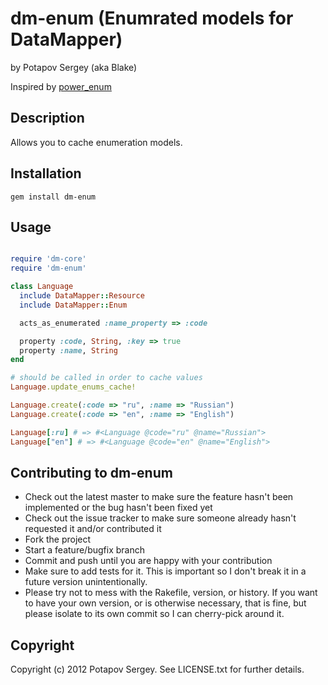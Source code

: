 # dm-enum (Enumrated models for DataMapper)
by Potapov Sergey (aka Blake)

Inspired by [power\_enum](https://github.com/albertosaurus/enumerations_mixin)

## Description

Allows you to cache enumeration models.


## Installation

    gem install dm-enum

## Usage

```ruby

require 'dm-core'
require 'dm-enum'

class Language
  include DataMapper::Resource
  include DataMapper::Enum

  acts_as_enumerated :name_property => :code

  property :code, String, :key => true
  property :name, String
end

# should be called in order to cache values
Language.update_enums_cache!

Language.create(:code => "ru", :name => "Russian")
Language.create(:code => "en", :name => "English")

Language[:ru] # => #<Language @code="ru" @name="Russian">
Language["en"] # => #<Language @code="en" @name="English">

```


## Contributing to dm-enum

* Check out the latest master to make sure the feature hasn't been implemented or the bug hasn't been fixed yet
* Check out the issue tracker to make sure someone already hasn't requested it and/or contributed it
* Fork the project
* Start a feature/bugfix branch
* Commit and push until you are happy with your contribution
* Make sure to add tests for it. This is important so I don't break it in a future version unintentionally.
* Please try not to mess with the Rakefile, version, or history. If you want to have your own version, or is otherwise necessary, that is fine, but please isolate to its own commit so I can cherry-pick around it.

## Copyright

Copyright (c) 2012 Potapov Sergey. See LICENSE.txt for
further details.
